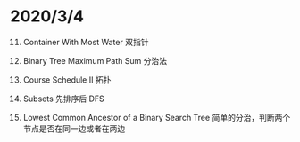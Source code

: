 # 2020/3/4

11. Container With Most Water
双指针

124. Binary Tree Maximum Path Sum
分治法

210. Course Schedule II
拓扑

78. Subsets
先排序后 DFS

235. Lowest Common Ancestor of a Binary Search Tree
简单的分治，判断两个节点是否在同一边或者在两边
